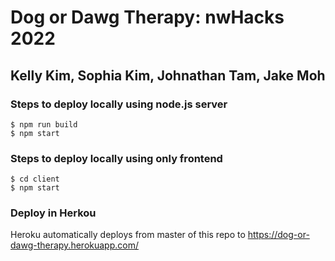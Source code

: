 # Dog or Dawg Therapy: nwHacks 2022

## Kelly Kim, Sophia Kim, Johnathan Tam, Jake Moh

### Steps to deploy locally using node.js server
```
$ npm run build
$ npm start
```

### Steps to deploy locally using only frontend
```
$ cd client
$ npm start
```

### Deploy in Herkou

Heroku automatically deploys from master of this repo to https://dog-or-dawg-therapy.herokuapp.com/
